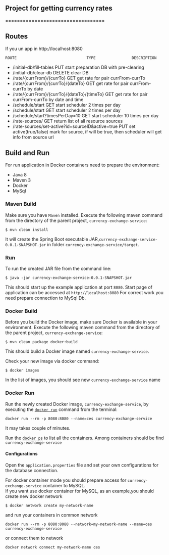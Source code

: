 ## Project for getting currency rates
==================================

## Routes
If you un app in http://localhost:8080

    ROUTE                               TYPE                DESCRIPTION  
    
 - /initial-db/fill-tables                PUT                 start preparation DB with pre-clearing
 - /initial-db/clear-db                   DELETE              clear DB
 - /rate/{currFrom}/{currTo}              GET                 get rate for pair currFrom-currTo
 - /rate/{currFrom}/{currTo}/{dateTo}     GET                 get rate for pair currFrom-currTo by date
 - /rate/{currFrom}/{currTo}/{dateTo}/{timeTo} GET            get rate for pair currFrom-currTo by date and time
 - /schedule/start                        GET                 start scheduler 2 times per day 
 - /schedule/start                        GET                 start scheduler 2 times per day 
 - /schedule/start?timesPerDay=10         GET                 start scheduler 10 times per day 
 - /rate-sources/                         GET                 return list of all resource sources
 - /rate-sources/set-active?id=sourceID&active=true PUT       set active(true/false) mark for source, 
                                                              if will be true, then scheduler will get info from source url 
   

## Build and Run
For run application in Docker containers need to prepare the environment: 
- Java 8
- Maven 3
- Docker 
- MySql 

### Maven Build
Make sure you have `Maven` installed. Execute the following maven command from the directory of the 
parent project, `currency-exchange-service`:
```
$ mvn clean install
```
It will create the Spring Boot executable JAR,`currency-exchange-service-0.0.1-SNAPSHOT.jar` in folder `currency-exchange-service/target`.

### Run
To run the created JAR file from the command line:
```
$ java -jar currency-exchange-service-0.0.1-SNAPSHOT.jar
```
This should start up the example application at port `8080`.
Start page of application can be accessed at `http://localhost:8080`
For correct work you need prepare connection to MySql Db. 


### Docker Build
Before you build the Docker image, make sure Docker is available in your environment.
Execute the following maven command from the directory of the parent project, `currency-exchange-service`:
```
$ mvn clean package docker:build
```
This should build a Docker image named `currency-exchange-service`.

Check your new image via docker command: 
```
$ docker images
```
In the list of images, you should see new `currency-exchange-service` name

### Docker Run
Run the newly created Docker image, `currency-exchange-service`, by executing the 
[`docker run`](https://docs.docker.com/engine/reference/run/) command from the terminal:
```
docker run --rm -p 8080:8080 --name=ces currency-exchange-service
```
It may takes couple of minutes.

Run the [`docker ps`](https://docs.docker.com/v1.11/engine/reference/commandline/ps/) to list all the containers.
Among containers should be find `currency-exchange-service`


#### Configurations
Open the `application.properties` file and set your own configurations for the
database connection.

For docker container mode you should prepare access for `currency-exchange-service` container to MySQL.  
If you want use docker container for MySQL, as an example,you should create new docker network

```
$ docker network create my-network-name
```
and run your containers in common network 
```
docker run --rm -p 8080:8080 --network=my-network-name --name=ces currency-exchange-service
```
or connect them to network
```
docker network connect my-network-name ces
```